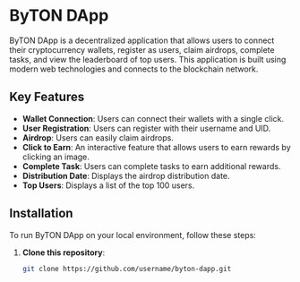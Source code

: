 # ByTON DApp

ByTON DApp is a decentralized application that allows users to connect their cryptocurrency wallets, register as users, claim airdrops, complete tasks, and view the leaderboard of top users. This application is built using modern web technologies and connects to the blockchain network.

## Key Features

- **Wallet Connection**: Users can connect their wallets with a single click.
- **User Registration**: Users can register with their username and UID.
- **Airdrop**: Users can easily claim airdrops.
- **Click to Earn**: An interactive feature that allows users to earn rewards by clicking an image.
- **Complete Task**: Users can complete tasks to earn additional rewards.
- **Distribution Date**: Displays the airdrop distribution date.
- **Top Users**: Displays a list of the top 100 users.

## Installation

To run ByTON DApp on your local environment, follow these steps:

1. **Clone this repository**:
   ```bash
   git clone https://github.com/username/byton-dapp.git
